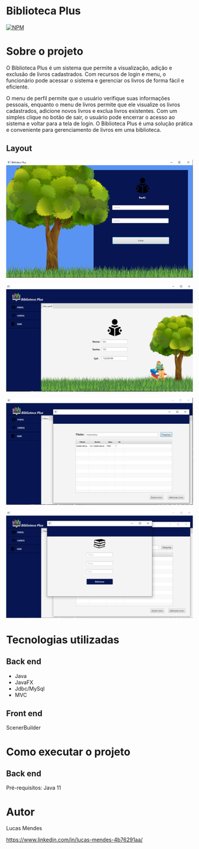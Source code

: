 # Biblioteca Plus
[![NPM](https://img.shields.io/npm/l/react)](https://github.com/lucasmendesmelo/Sistema-de-Biblioteca/blob/main/LICENSE) 

# Sobre o projeto

O Biblioteca Plus é um sistema que permite a visualização, adição e exclusão de livros cadastrados. Com recursos de login e menu, o funcionário pode acessar o sistema e gerenciar os livros de forma fácil e eficiente.

O menu de perfil permite que o usuário verifique suas informações pessoais, enquanto o menu de livros permite que ele visualize os livros cadastrados, adicione novos livros e exclua livros existentes. Com um simples clique no botão de sair, o usuário pode encerrar o acesso ao sistema e voltar para a tela de login. 
O Biblioteca Plus é uma solução prática e conveniente para gerenciamento de livros em uma biblioteca.



## Layout
![Web 1](https://github.com/lucasmendesmelo/assets/blob/main/telalogin.png)

![Web 2](https://github.com/lucasmendesmelo/assets/blob/main/telaPerfil.png)

![Web 3](https://github.com/lucasmendesmelo/assets/blob/main/telaVerlivros.png)

![Web 4](https://github.com/lucasmendesmelo/assets/blob/main/TelaAddLivro.png)

# Tecnologias utilizadas
## Back end
- Java
- JavaFX
- Jdbc/MySql
- MVC
## Front end
ScenerBuilder

# Como executar o projeto

## Back end
Pré-requisitos: Java 11

# Autor

Lucas Mendes

https://www.linkedin.com/in/lucas-mendes-4b76291aa/
